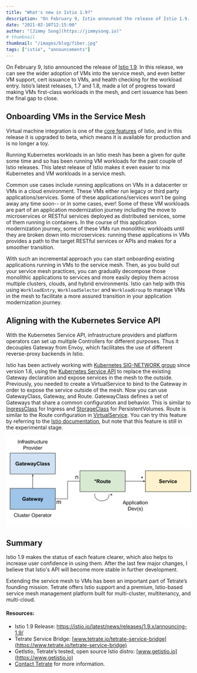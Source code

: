```yaml
---
title: "What's new in Istio 1.9?"
description: "On February 9, Istio announced the release of Istio 1.9. In this release, we can see the wider adoption of VMs into the service mesh, and even better VM support, cert issuance to VMs, and health checking for the workload entry. Istio’s latest releases, 1.7 and 1.8, made a lot of progress toward making VMs first-class workloads in the mesh, and cert issuance has been the final gap to close."
date: "2021-02-10T12:15:00"
author: "[Jimmy Song](https://jimmysong.io)"
# thumbnail
thumbnail: "/images/blog/fiber.jpg"
tags: ["istio", "announcements"]
---
```


On February 9, Istio announced the release of [Istio 1.9](https://istio.io/latest/news/releases/1.9.x/announcing-1.9/). In this release, we can see the wider adoption of VMs into the service mesh, and even better VM support, cert issuance to VMs, and health checking for the workload entry. Istio’s latest releases, 1.7 and 1.8, made a lot of progress toward making VMs first-class workloads in the mesh, and cert issuance has been the final gap to close.

## Onboarding VMs in the Service Mesh

Virtual machine integration is one of the [core features](https://istio.io/latest/about/feature-stages/) of Istio, and in this release it is upgraded to beta, which means it is available for production and is no longer a toy. 

Running Kubernetes workloads in an Istio mesh has been a given for quite some time and so has been running VM workloads for the past couple of Istio releases. This latest release of Istio makes it even easier to mix Kubernetes and VM workloads in a service mesh. 

Common use cases include running applications on VMs in a datacenter or VMs in a cloud environment. These VMs either run legacy or third party applications/services. Some of these applications/services won’t be going away any time soon-- or in some cases, ever! Some of these VM workloads are part of an application modernization journey including the move to microservices or RESTful services deployed as distributed services, some of them running in containers. In the course of this application modernization journey, some of these VMs run monolithic workloads until they are broken down into microservices: running these applications in VMs provides a path to the target RESTful services or APIs and makes for a smoother transition.

With such an incremental approach you can start onboarding existing applications running in VMs to the service mesh. Then, as you build out your service mesh practices, you can gradually decompose those monolithic applications to services and more easily deploy them across multiple clusters, clouds, and hybrid environments. Istio can help with this using `WorkloadEntry`, `WorkloadSelector` and `WorkloadGroup` to manage VMs in the mesh to facilitate a more assured transition in your application modernization journey. 

## Aligning with the Kubernetes Service API

With the Kubernetes Service API, infrastructure providers and platform operators can set up multiple Controllers for different purposes. Thus it decouples Gateway from Envoy, which facilitates the use of different reverse-proxy backends in Istio.

Istio has been actively working with [Kubernetes SIG-NETWORK group](https://github.com/kubernetes/community/tree/master/sig-network) since version 1.6, using the [Kubernetes Service API](https://kubernetes-sigs.github.io/service-apis/) to replace the existing Gateway declaration and expose services in the mesh to the outside. Previously, you needed to create a VirtualService to bind to the Gateway in order to expose the service outside of the mesh. Now you can use GatewayClass, Gateway, and Route. GatewayClass defines a set of Gateways that share a common configuration and behavior. This is similar to [IngressClass](https://github.com/kubernetes/enhancements/blob/master/keps/sig-network/20190125-ingress-api-group.md#ingress-class) for Ingress and [StorageClass](https://kubernetes.io/docs/concepts/storage/storage-classes/) for PersistentVolumes. Route is similar to the Route configuration in [VirtualService](https://istio.io/latest/docs/reference/config/networking/virtual-service/). You can try this feature by referring to the [Istio documentation](https://istio.io/latest/docs/tasks/traffic-management/ingress/service-apis/), but note that this feature is still in the experimental stage.

![Rsource Relationships](./resource-rel.png)

## Summary

Istio 1.9 makes the status of each feature clearer, which also helps to increase user confidence in using them. After the last few major changes, I believe that Istio's API will become more stable in further development.

Extending the service mesh to VMs has been an important part of Tetrate’s founding mission. Tetrate offers Istio support and a premium, Istio-based service mesh management platform built for multi-cluster, multitenancy, and multi-cloud. 

#### Resources:

- Istio 1.9 Release: https://istio.io/latest/news/releases/1.9.x/announcing-1.9/
- Tetrate Service Bridge: [www.tetrate.io/tetrate-service-bridge](https://www.tetrate.io/tetrate-service-bridge)
- GetIstio, Tetrate’s tested, open source Istio distro: [www.getistio.io](https://www.getistio.io)
- [Contact Tetrate](http://www.tetrate.io/contact-us) for more information.

